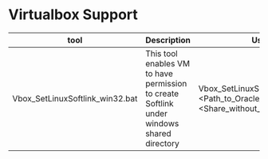 # Virtualbox Support

| tool | Description | Usage |
|------|--------------|------|
|Vbox_SetLinuxSoftlink_win32.bat| This tool enables VM to have permission to create Softlink under windows shared directory | Vbox_SetLinuxSoftlink_win32 <Path_to_Oracle_VM_executables> <VMNAME> <Share_without_sf_>|